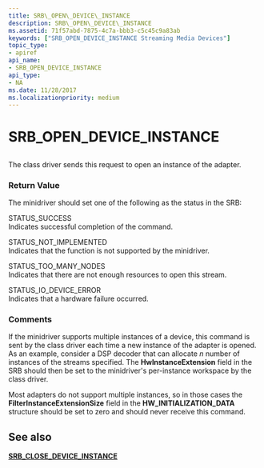 ```yaml
---
title: SRB\_OPEN\_DEVICE\_INSTANCE
description: SRB\_OPEN\_DEVICE\_INSTANCE
ms.assetid: 71f57abd-7875-4c7a-bbb3-c5c45c9a83ab
keywords: ["SRB_OPEN_DEVICE_INSTANCE Streaming Media Devices"]
topic_type:
- apiref
api_name:
- SRB_OPEN_DEVICE_INSTANCE
api_type:
- NA
ms.date: 11/28/2017
ms.localizationpriority: medium
---
```


# SRB\_OPEN\_DEVICE\_INSTANCE


## <span id="ddk_srb_open_device_instance_ks"></span><span id="DDK_SRB_OPEN_DEVICE_INSTANCE_KS"></span>


The class driver sends this request to open an instance of the adapter.

### <span id="return_value"></span><span id="RETURN_VALUE"></span>Return Value

The minidriver should set one of the following as the status in the SRB:

<span id="STATUS_SUCCESS"></span><span id="status_success"></span>STATUS\_SUCCESS  
Indicates successful completion of the command.

<span id="STATUS_NOT_IMPLEMENTED"></span><span id="status_not_implemented"></span>STATUS\_NOT\_IMPLEMENTED  
Indicates that the function is not supported by the minidriver.

<span id="STATUS_TOO_MANY_NODES"></span><span id="status_too_many_nodes"></span>STATUS\_TOO\_MANY\_NODES  
Indicates that there are not enough resources to open this stream.

<span id="STATUS_IO_DEVICE_ERROR"></span><span id="status_io_device_error"></span>STATUS\_IO\_DEVICE\_ERROR  
Indicates that a hardware failure occurred.

### Comments

If the minidriver supports multiple instances of a device, this command is sent by the class driver each time a new instance of the adapter is opened. As an example, consider a DSP decoder that can allocate *n* number of instances of the streams specified. The **HwInstanceExtension** field in the SRB should then be set to the minidriver's per-instance workspace by the class driver.

Most adapters do not support multiple instances, so in those cases the **FilterInstanceExtensionSize** field in the **HW\_INITIALIZATION\_DATA** structure should be set to zero and should never receive this command.

## See also


[**SRB\_CLOSE\_DEVICE\_INSTANCE**](srb-close-device-instance.md)

 

 






